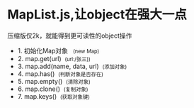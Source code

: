 
# MapList.js,让object在强大一点

<span>压缩版仅2k，就能得到更可读性的object操作</span>
<ul>
	<li>1. 初始化Map对象 &nbsp;&nbsp;<small>(new Map)</small></li>
	<li>2. map.get(url)&nbsp;&nbsp;<small>(url:/张三))</small></li>
	<li>3. map.add(name, data, url)&nbsp;&nbsp;<small>(添加对象)</small></li>
	<li>4. map.has()&nbsp;&nbsp;<small>(判断对象是否存在)</small></li>
	<li>5. map.empty()&nbsp;&nbsp;<small>(清除对象)</small></li>
	<li>6. map.clone()&nbsp;&nbsp;<small>(复制对象)</small></li>
	<li>7. map.keys()&nbsp;&nbsp;<small>(获取对象键)</small></li>
</ul>
